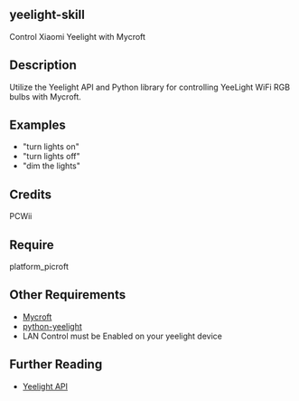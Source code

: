 ## yeelight-skill
Control Xiaomi Yeelight with Mycroft

## Description 
Utilize the Yeelight API and Python library for controlling YeeLight WiFi RGB bulbs with Mycroft.
## Examples 
* "turn lights on"
* "turn lights off"
* "dim the lights"
## Credits
PCWii
## Require 
platform_picroft 
## Other Requirements
- [Mycroft](https://docs.mycroft.ai/installing.and.running/installation)
- [python-yeelight](https://github.com/skorokithakis/python-yeelight)
- LAN Control must be Enabled on your yeelight device
## Further Reading
- [Yeelight API](https://yeelight.readthedocs.io/en/stable)
